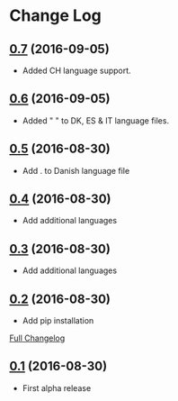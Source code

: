 # Change Log

## [0.7](https://github.com/kevthehermit/DuckToolkit/tree/0.2) (2016-09-05)
- Added CH language support.

## [0.6](https://github.com/kevthehermit/DuckToolkit/tree/0.2) (2016-09-05)
- Added " " to DK, ES & IT language files.

## [0.5](https://github.com/kevthehermit/DuckToolkit/tree/0.2) (2016-08-30)
- Add . to Danish language file

## [0.4](https://github.com/kevthehermit/DuckToolkit/tree/0.2) (2016-08-30)
- Add additional languages

## [0.3](https://github.com/kevthehermit/DuckToolkit/tree/0.2) (2016-08-30)
- Add additional languages

## [0.2](https://github.com/kevthehermit/DuckToolkit/tree/0.2) (2016-08-30)
- Add pip installation

[Full Changelog](https://github.com/kevthehermit/DuckToolkit/compare/0.1...0.2)

## [0.1](https://github.com/kevthehermit/DuckToolkit/tree/0.1) (2016-08-30)
- First alpha release
